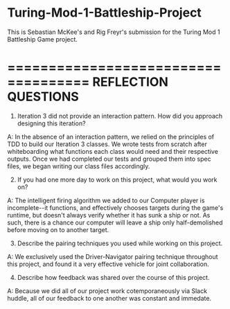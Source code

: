 # Turing-Mod-1-Battleship-Project

This is Sebastian McKee's and Rig Freyr's submission for the Turing Mod 1 Battleship Game project.

====================================
REFLECTION QUESTIONS
====================================


1. Iteration 3 did not provide an interaction pattern. How did you approach designing this iteration? 

A: In the absence of an interaction pattern, we relied on the principles of TDD to build our Iteration 3 classes. We wrote tests from scratch after whiteboarding what functions each class would need and their respective outputs. Once we had completed our tests and grouped them into spec files, we began writing our class files accordingly.

2. If you had one more day to work on this project, what would you work on?

A: The intelligent firing algorithm we added to our Computer player is incomplete--it functions, and effectively chooses targets during the game's runtime, but doesn't always verify whether it has sunk a ship or not. As such, there is a chance our computer will leave a ship only half-demolished before moving on to another target.

3. Describe the pairing techniques you used while working on this project.

A: We exclusively used the Driver-Navigator pairing technique throughout this project, and found it a very effective vehicle for joint collaboration.

4. Describe how feedback was shared over the course of this project.

A: Because we did all of our project work cotemporaneously via Slack huddle, all of our feedback to one another was constant and immedate. 

